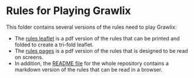 # Rules for Playing Grawlix
This folder contains several versions of the rules need to play Grawlix:
- The [rules leaflet](grawlix_leaflet.pdf) is a pdf version of the rules that can be printed and folded to create a tri-fold leaflet.
- The [rules pages](grawlix_pages.pdf) is a pdf version of the rules that is designed to be read on screens.
- In addition, the [README file](../README.md) for the whole repository contains a markdown version of the rules that can be read in a browser.

